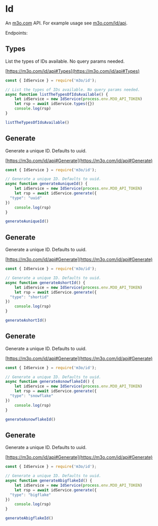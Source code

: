 # Id

An [m3o.com](https://m3o.com) API. For example usage see [m3o.com/Id/api](https://m3o.com/Id/api).

Endpoints:

## Types

List the types of IDs available. No query params needed.


[https://m3o.com/id/api#Types](https://m3o.com/id/api#Types)

```js
const { IdService } = require('m3o/id');

// List the types of IDs available. No query params needed.
async function listTheTypesOfIdsAvailable() {
	let idService = new IdService(process.env.M3O_API_TOKEN)
	let rsp = await idService.types({})
	console.log(rsp)
}

listTheTypesOfIdsAvailable()
```
## Generate

Generate a unique ID. Defaults to uuid.


[https://m3o.com/id/api#Generate](https://m3o.com/id/api#Generate)

```js
const { IdService } = require('m3o/id');

// Generate a unique ID. Defaults to uuid.
async function generateAuniqueId() {
	let idService = new IdService(process.env.M3O_API_TOKEN)
	let rsp = await idService.generate({
  "type": "uuid"
})
	console.log(rsp)
}

generateAuniqueId()
```
## Generate

Generate a unique ID. Defaults to uuid.


[https://m3o.com/id/api#Generate](https://m3o.com/id/api#Generate)

```js
const { IdService } = require('m3o/id');

// Generate a unique ID. Defaults to uuid.
async function generateAshortId() {
	let idService = new IdService(process.env.M3O_API_TOKEN)
	let rsp = await idService.generate({
  "type": "shortid"
})
	console.log(rsp)
}

generateAshortId()
```
## Generate

Generate a unique ID. Defaults to uuid.


[https://m3o.com/id/api#Generate](https://m3o.com/id/api#Generate)

```js
const { IdService } = require('m3o/id');

// Generate a unique ID. Defaults to uuid.
async function generateAsnowflakeId() {
	let idService = new IdService(process.env.M3O_API_TOKEN)
	let rsp = await idService.generate({
  "type": "snowflake"
})
	console.log(rsp)
}

generateAsnowflakeId()
```
## Generate

Generate a unique ID. Defaults to uuid.


[https://m3o.com/id/api#Generate](https://m3o.com/id/api#Generate)

```js
const { IdService } = require('m3o/id');

// Generate a unique ID. Defaults to uuid.
async function generateAbigflakeId() {
	let idService = new IdService(process.env.M3O_API_TOKEN)
	let rsp = await idService.generate({
  "type": "bigflake"
})
	console.log(rsp)
}

generateAbigflakeId()
```
